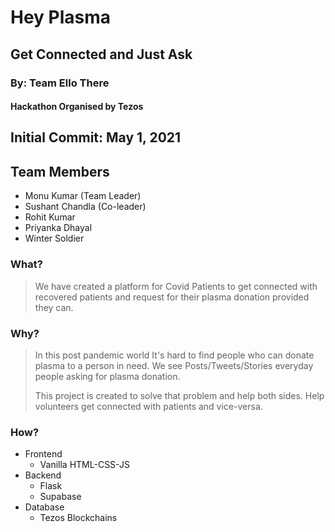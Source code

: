 # Hey Plasma
## Get Connected and Just Ask

### By: Team Ello There
#### Hackathon Organised by Tezos


## Initial Commit: May 1, 2021

<!-- ## Final Commit: May 3, 2021 -->


## Team Members
  - Monu Kumar (Team Leader)
  - Sushant Chandla (Co-leader)
  - Rohit Kumar
  - Priyanka Dhayal
  - Winter Soldier

### What?
> We have created a platform for Covid Patients to get connected with recovered patients and request for their plasma donation provided they can.

### Why?
> In this post pandemic world It's hard to find people who can donate plasma to a person in need. We see Posts/Tweets/Stories everyday people asking for plasma donation.
> 
> This project is created to solve that problem and help both sides. Help volunteers get connected with patients and vice-versa.

### How?
- Frontend
  - Vanilla HTML-CSS-JS
- Backend
  - Flask
  - Supabase
- Database
  - Tezos Blockchains
